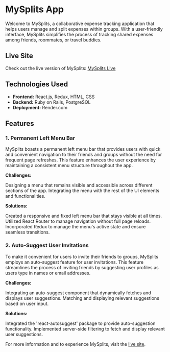 # MySplits App

Welcome to MySplits, a collaborative expense tracking application that helps users manage and split expenses within groups. With a user-friendly interface, MySplits simplifies the process of tracking shared expenses among friends, roommates, or travel buddies.

## Live Site
Check out the live version of MySplits: [MySplits Live](https://mysplit-hosting.onrender.com)

## Technologies Used
* **Frontend:** React.js, Redux, HTML, CSS
* **Backend:** Ruby on Rails, PostgreSQL
* **Deployment:** Render.com

## Features
### 1. Permanent Left Menu Bar
MySplits boasts a permanent left menu bar that provides users with quick and convenient navigation to their friends and groups without the need for frequent page refreshes. This feature enhances the user experience by maintaining a consistent menu structure throughout the app.

**Challenges:**

Designing a menu that remains visible and accessible across different sections of the app.
Integrating the menu with the rest of the UI elements and functionalities.

**Solutions:**

Created a responsive and fixed left menu bar that stays visible at all times.
Utilized React Router to manage navigation without full page reloads.
Incorporated Redux to manage the menu's active state and ensure seamless transitions.

### 2. Auto-Suggest User Invitations
To make it convenient for users to invite their friends to groups, MySplits employs an auto-suggest feature for user invitations. This feature streamlines the process of inviting friends by suggesting user profiles as users type in names or email addresses.

**Challenges:**

Integrating an auto-suggest component that dynamically fetches and displays user suggestions.
Matching and displaying relevant suggestions based on user input.

**Solutions:**

Integrated the 'react-autosuggest' package to provide auto-suggestion functionality.
Implemented server-side filtering to fetch and display relevant user suggestions.

For more information and to experience MySplits, visit the [live site](https://mysplit-hosting.onrender.com).
